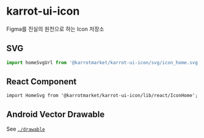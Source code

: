 # karrot-ui-icon

Figma를 진실의 원천으로 하는 Icon 저장소

## SVG

```ts
import homeSvgUrl from '@karrotmarket/karrot-ui-icon/svg/icon_home.svg';
```

## React Component

```tsx
import HomeSvg from '@karrotmarket/karrot-ui-icon/lib/react/IconHome';
```

## Android Vector Drawable

See [`./drawable`](drawble)
